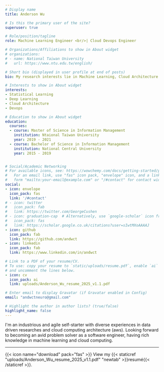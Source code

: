 ```yaml
---
# Display name
title: Anderson Wu

# Is this the primary user of the site?
superuser: true

# Role/position/tagline
role: Machine Learning Engineer <br/>| Cloud Devops Engineer 

# Organizations/Affiliations to show in About widget
# organizations:
# - name: National Taiwan University
#   url: https://www.ntu.edu.tw/english/

# Short bio (displayed in user profile at end of posts)
bio: My research interests lie in Machine Learning, Cloud Architecture of Distributed Systems.

# Interests to show in About widget
interests:
- Statistical Learning
- Deep Learning
- Cloud Architecture
- Devops

# Education to show in About widget
education:
  courses:
  - course: Master of Science in Information Management
    institution: Ntaional Taiwan University
    year: 2019 - 2021
  - course: Bachelor of Science in Information Management
    institution: National Central University 
    year: 2015 - 2019


# Social/Academic Networking
# For available icons, see: https://wowchemy.com/docs/getting-started/page-builder/#icons
#   For an email link, use "fas" icon pack, "envelope" icon, and a link in the
#   form "mailto:your-email@example.com" or "/#contact" for contact widget.
social:
- icon: envelope
  icon_pack: fas
  link: '/#contact'
# - icon: twitter
#   icon_pack: fab
#   link: https://twitter.com/GeorgeCushen
# - icon: graduation-cap  # Alternatively, use `google-scholar` icon from `ai` icon pack
#   icon_pack: fas
#   link: https://scholar.google.co.uk/citations?user=sIwtMXoAAAAJ
- icon: github
  icon_pack: fab
  link: https://github.com/andwct
- icon: linkedin
  icon_pack: fab
  link: https://www.linkedin.com/in/andwct

# Link to a PDF of your resume/CV.
# To use: copy your resume to `static/uploads/resume.pdf`, enable `ai` icons in `params.toml`, 
# and uncomment the lines below.
- icon: cv
  icon_pack: ai
  link: uploads/Anderson_Wu_resume_2025_v1.1.pdf

# Enter email to display Gravatar (if Gravatar enabled in Config)
email: "andwctneuro@gmail.com"

# Highlight the author in author lists? (true/false)
highlight_name: false
---
```


I'm an industrious and agile self-starter with diverse experiences in data driven researches and cloud computing architecture (aws). Looking forward to becoming an avid problem solver as a software engineer, having rich knowledge in machine learning and cloud computing. 

---


{{< icon name="download" pack="fas" >}} View my {{< staticref "uploads/Anderson_Wu_resume_2025_v1.1.pdf" "newtab" >}}resumé{{< /staticref >}}.
